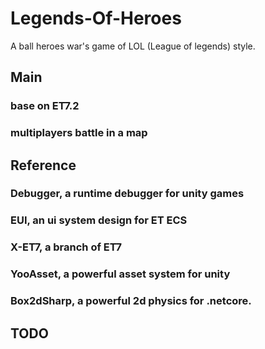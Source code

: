 # Legends-Of-Heroes
A ball heroes war's game of LOL (League of legends) style.
## Main
### base on ET7.2
### multiplayers battle in a map
###

## Reference
### Debugger, a runtime debugger for unity games
### EUI, an ui system design for ET ECS
### X-ET7, a branch of ET7 
### YooAsset, a powerful asset system for unity 
### Box2dSharp, a powerful 2d physics for .netcore. 

## TODO
### 